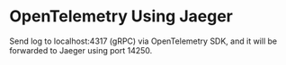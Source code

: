 # OpenTelemetry Using Jaeger

Send log to localhost:4317 (gRPC) via OpenTelemetry SDK, and it will be forwarded to Jaeger using port 14250.
